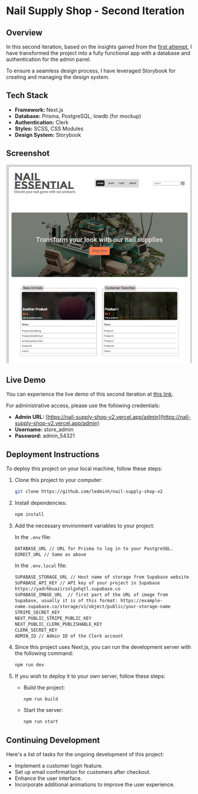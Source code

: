 
# Nail Supply Shop - Second Iteration

## Overview

In this second iteration, based on the insights gained from the [first attempt](https://github.com/ledminh/nail-supply-shop), I have transformed the project into a fully functional app with a database and authentication for the admin panel.

To ensure a seamless design process, I have leveraged Storybook for creating and managing the design system.

## Tech Stack

- **Framework:** Next.js
- **Database:** Prisma, PostgreSQL, lowdb (for mockup)
- **Authentication:** Clerk
- **Styles:** SCSS, CSS Modules
- **Design System:** Storybook


## Screenshot
![Second Iteration Screenshot](2nd-iteration-screenshot.jpg)

## Live Demo

You can experience the live demo of this second iteration at [this link](https://nail-supply-shop-v2.vercel.app).

For administrative access, please use the following credentials:

- **Admin URL:** [https://nail-supply-shop-v2.vercel.app/admin](https://nail-supply-shop-v2.vercel.app/admin)
- **Username:** store_admin
- **Password:** admin_54321

## Deployment Instructions

To deploy this project on your local machine, follow these steps:

1. Clone this project to your computer:

   ```sh
   git clone https://github.com/ledminh/nail-supply-shop-v2
   ```

2. Install dependencies:

   ```sh
   npm install
   ```

3. Add the necessary environment variables to your project:

   In the `.env` file:

   ```
   DATABASE_URL // URL for Prisma to log in to your PostgreSQL. 
   DIRECT_URL // Same as above
   ```

   In the `.env.local` file:

   ```
   SUPABASE_STORAGE_URL // Host name of storage from Supabase website  
   SUPABASE_API_KEY // API key of your project in Supabase https://yadrhbuazirzolgxhqtl.supabase.co
   SUPABASE_IMAGE_URL  // first part of the URL of image from Supabase, usually it is of this format: https://example-name.supabase.co/storage/v1/object/public/your-storage-name
   STRIPE_SECRET_KEY  
   NEXT_PUBLIC_STRIPE_PUBLIC_KEY
   NEXT_PUBLIC_CLERK_PUBLISHABLE_KEY
   CLERK_SECRET_KEY
   ADMIN_ID // Admin ID of the Clerk account
   ```

4. Since this project uses Next.js, you can run the development server with the following command:

   ```sh
   npm run dev
   ```

5. If you wish to deploy it to your own server, follow these steps:

   - Build the project:

     ```sh
     npm run build
     ```

   - Start the server:

     ```sh
     npm run start
     ```

## Continuing Development

Here's a list of tasks for the ongoing development of this project:

- Implement a customer login feature.
- Set up email confirmation for customers after checkout.
- Enhance the user interface.
- Incorporate additional animations to improve the user experience.


